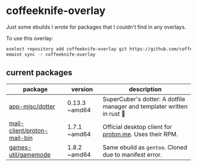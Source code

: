 # coffeeknife-overlay

Just some ebuilds I wrote for packages that I couldn't find in any overlays.

To use this overlay:

```bash
eselect repository add coffeeknife-overlay git https://github.com/coffeeknife/coffeeknife-overlay.git
emaint sync -r coffeeknife-overlay
```

## current packages

| package | version | description |
| --- | --- | --- |
| [app-misc/dotter](https://github.com/SuperCuber/dotter) | 0.13.3 ~amd64 | SuperCuber's dotter: A dotfile manager and templater written in rust 🦀 |
| [mail-client/proton-mail-bin](https://proton.me/mail/download) | 1.7.1 ~amd64 | Official desktop client for [proton.me](https://proton.me). Uses their RPM. |
| [games-util/gamemode](https://github.com/FeralInteractive/gamemode) | 1.8.2 ~amd64 | Same ebuild as `gentoo`. Cloned due to manifest error. |